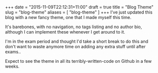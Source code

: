 +++
date = "2015-11-09T22:12:31+11:00"
draft = true
title = "Blog Theme"
slug = "blog-theme"
aliases = [
	"blog-theme"
]
+++
I've just updated this blog with a new fancy theme, one that I made myself this time. 

It's barebones, with no navigation, no tags listing and no author bio, although I can implement these whenever I get around to it.

I'm in the exam period and thought I'd take a short break to do this and don't want to waste anymore time on adding any extra stuff until after exams..

Expect to see the theme in all its terribly-written-code on Github in a few weeks.